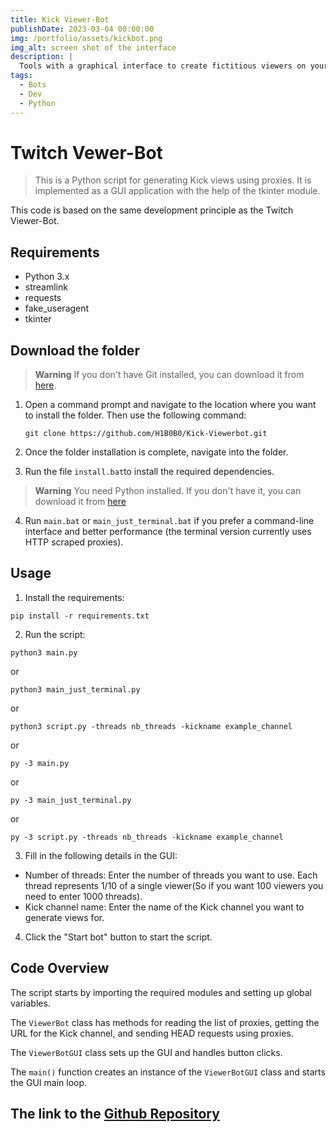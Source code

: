 ```yaml
---
title: Kick Viewer-Bot
publishDate: 2023-03-04 00:00:00
img: /portfolio/assets/kickbot.png
img_alt: screen shot of the interface
description: |
  Tools with a graphical interface to create fictitious viewers on your live streams!
tags:
  - Bots
  - Dev
  - Python
---
```


# Twitch Vewer-Bot

> This is a Python script for generating Kick views using proxies. It is implemented as a GUI application with the help of the tkinter module.

This code is based on the same development principle as the Twitch Viewer-Bot.

## Requirements

* Python 3.x
* streamlink
* requests
* fake_useragent
* tkinter

## Download the folder

> **Warning**
> If you don't have Git installed, you can download it from [here](https://git-scm.com/download/win).

1. Open a command prompt and navigate to the location where you want to install the folder. Then use the following command:
   ```shell 
   git clone https://github.com/H1B0B0/Kick-Viewerbot.git
    ```
2. Once the folder installation is complete, navigate into the folder.

3. Run the file ``install.bat``to install the required dependencies. 

> **Warning**
> You need Python installed. If you don't have it, you can download it from [here](https://www.python.org/downloads/)

4. Run ``main.bat`` or ``main_just_terminal.bat`` if you prefer a command-line interface and better performance (the terminal version currently uses HTTP scraped proxies).

## Usage

1. Install the requirements:

```shell
pip install -r requirements.txt
```

2. Run the script:

```shell
python3 main.py 
```
or 
```shell
python3 main_just_terminal.py
```
or 
```shell
python3 script.py -threads nb_threads -kickname example_channel
```
or
```shell
py -3 main.py 
```
or 
```shell
py -3 main_just_terminal.py
```
or 
```shell
py -3 script.py -threads nb_threads -kickname example_channel
```
3. Fill in the following details in the GUI:

* Number of threads: Enter the number of threads you want to use. Each thread represents 1/10 of a single viewer(So if you want 100 viewers you need to enter 1000 threads).
* Kick channel name: Enter the name of the Kick channel you want to generate views for.

4. Click the "Start bot" button to start the script.

## Code Overview

The script starts by importing the required modules and setting up global variables.

The `ViewerBot` class has methods for reading the list of proxies, getting the URL for the Kick channel, and sending HEAD requests using proxies.

The `ViewerBotGUI` class sets up the GUI and handles button clicks.

The `main()` function creates an instance of the `ViewerBotGUI` class and starts the GUI main loop.

## The link to the [Github Repository](https://github.com/H1B0B0/Kick-Viewerbot)

